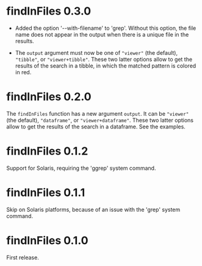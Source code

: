 # findInFiles 0.3.0

* Added the option '--with-filename' to 'grep'. Without this option, the file 
name does not appear in the output when there is a unique file in the results.

* The `output` argument must now be one of `"viewer"` (the default), 
`"tibble"`, or `"viewer+tibble"`. These two latter options allow to get the 
results of the search in a tibble, in which the matched pattern is colored in 
red.


# findInFiles 0.2.0

The `findInFiles` function has a new argument `output`. It can be `"viewer"` 
(the default), `"dataframe"`, or `"viewer+dataframe"`. These two latter options 
allow to get the results of the search in a dataframe. See the examples.


# findInFiles 0.1.2

Support for Solaris, requiring the 'ggrep' system command.


# findInFiles 0.1.1

Skip on Solaris platforms, because of an issue with the 'grep' system command.


# findInFiles 0.1.0

First release.
